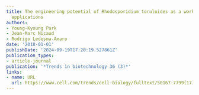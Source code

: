 ```yaml
---
title: The engineering potential of Rhodosporidium toruloides as a workhorse for biotechnological
  applications
authors:
- Young-Kyoung Park
- Jean-Marc Nicaud
- Rodrigo Ledesma-Amaro
date: '2018-01-01'
publishDate: '2024-09-19T17:20:19.527861Z'
publication_types:
- article-journal
publication: '*Trends in biotechnology 36 (3)*'
links:
- name: URL
  url: https://www.cell.com/trends/cell-biology/fulltext/S0167-7799(17)30277-9
---
```


